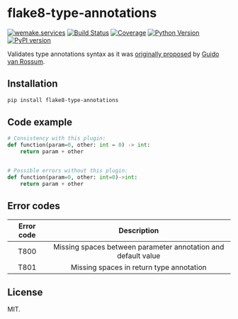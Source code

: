 # flake8-type-annotations

[![wemake.services](https://img.shields.io/badge/-wemake.services-green.svg?label=%20&logo=data%3Aimage%2Fpng%3Bbase64%2CiVBORw0KGgoAAAANSUhEUgAAABAAAAAQCAMAAAAoLQ9TAAAABGdBTUEAALGPC%2FxhBQAAAAFzUkdCAK7OHOkAAAAbUExURQAAAAAAAAAAAAAAAAAAAAAAAAAAAAAAAP%2F%2F%2F5TvxDIAAAAIdFJOUwAjRA8xXANAL%2Bv0SAAAADNJREFUGNNjYCAIOJjRBdBFWMkVQeGzcHAwksJnAPPZGOGAASzPzAEHEGVsLExQwE7YswCb7AFZSF3bbAAAAABJRU5ErkJggg%3D%3D)](https://wemake.services) [![Build Status](https://travis-ci.org/sobolevn/flake8-type-annotations.svg?branch=master)](https://travis-ci.org/sobolevn/flake8-type-annotations) [![Coverage](https://coveralls.io/repos/github/sobolevn/flake8-type-annotations/badge.svg?branch=master)](https://coveralls.io/github/sobolevn/flake8-type-annotations?branch=master) [![Python Version](https://img.shields.io/pypi/pyversions/flake8-type-annotations.svg)](https://pypi.org/project/flake8-type-annotations/) [![PyPI version](https://badge.fury.io/py/flake8-type-annotations.svg)](https://pypi.org/project/flake8-type-annotations/)

Validates type annotations syntax
as it was [originally proposed](https://github.com/PyCQA/pycodestyle/issues/357)
by [Guido van Rossum](https://github.com/gvanrossum).

## Installation

```bash
pip install flake8-type-annotations
```

## Code example

```python
# Consistency with this plugin:
def function(param=0, other: int = 0) -> int:
    return param + other


# Possible errors without this plugin:
def function(param=0, other: int=0)->int:
    return param + other
```

## Error codes

| Error code |                          Description                          |
|:----------:|:-------------------------------------------------------------:|
|    T800    | Missing spaces between parameter annotation and default value |
|    T801    | Missing spaces in return type annotation                      |

## License

MIT.
